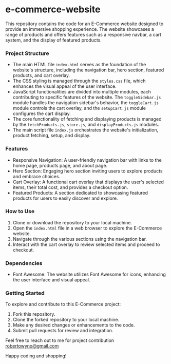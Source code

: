 # e-commerce-website


This repository contains the code for an E-Commerce website designed to provide an immersive shopping experience. The website showcases a range of products and offers features such as a responsive navbar, a cart system, and the display of featured products.

### Project Structure

- The main HTML file `index.html` serves as the foundation of the website's structure, including the navigation bar, hero section, featured products, and cart overlay.
- The CSS styling is managed through the `styles.css` file, which enhances the visual appeal of the user interface.
- JavaScript functionalities are divided into multiple modules, each contributing to specific features of the website. The `toggleSidebar.js` module handles the navigation sidebar's behavior, the `toggleCart.js` module controls the cart overlay, and the `setupCart.js` module configures the cart display.
- The core functionality of fetching and displaying products is managed by the `fetchProducts.js`, `store.js`, and `displayProducts.js` modules.
- The main script file `index.js` orchestrates the website's initialization, product fetching, setup, and display.

### Features

- Responsive Navigation: A user-friendly navigation bar with links to the home page, products page, and about page.
- Hero Section: Engaging hero section inviting users to explore products and embrace choices.
- Cart Overlay: A functional cart overlay that displays the user's selected items, their total cost, and provides a checkout option.
- Featured Products: A section dedicated to showcasing featured products for users to easily discover and explore.

### How to Use

1. Clone or download the repository to your local machine.
2. Open the `index.html` file in a web browser to explore the E-Commerce website.
3. Navigate through the various sections using the navigation bar.
4. Interact with the cart overlay to review selected items and proceed to checkout.

### Dependencies

- Font Awesome: The website utilizes Font Awesome for icons, enhancing the user interface and visual appeal.

### Getting Started

To explore and contribute to this E-Commerce project:

1. Fork this repository.
2. Clone the forked repository to your local machine.
3. Make any desired changes or enhancements to the code.
4. Submit pull requests for review and integration.

Feel free to reach out to me for project contribution robertowyno@gmail.com

Happy coding and shopping!
